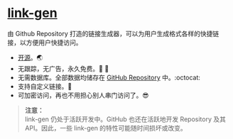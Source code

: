 # [link-gen](https://github.com/link-gen)

由 Github Repository 打造的链接生成器，可以为用户生成格式各样的快捷链接，以方便用户快捷访问。

- [开源](https://github.com/link-gen)。🌏
- 无跟踪，无广告，永久免费。📡 🚫
- 无需数据库。全部数据均储存在 [GitHub Repository](https://docs.github.com/repositories) 中。:octocat:
- 支持自定义链接。🔧
- 可加密访问，再也不用担心别人串门访问了。😎

> **注意：**\
> link-gen 仍处于活跃开发中。GitHub 也还在活跃地开发 Repository 及其 API。因此，一些 link-gen 的特性可能随时间损坏或改变。